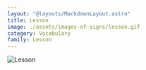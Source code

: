 ```yaml
---
layout: "@layouts/MarkdownLayout.astro"
title: Lesson
image: ./assets/images-of-signs/lesson.gif
category: Vocabulary
family: Lesson
---
```


![Lesson](@signs/lesson.gif)
